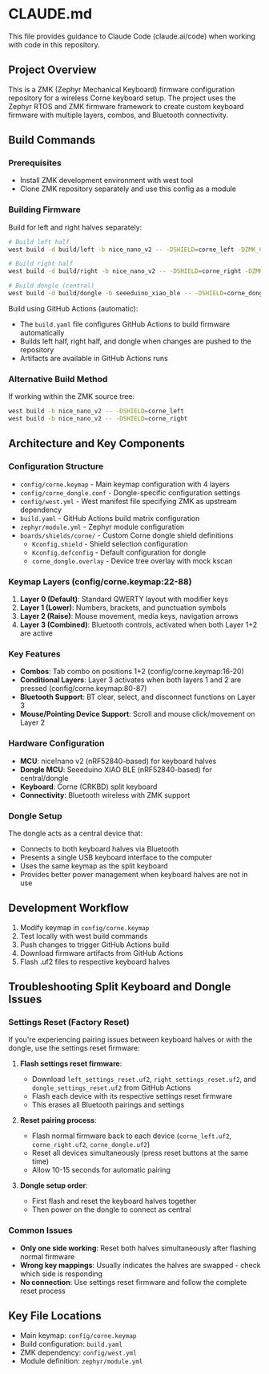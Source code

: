 # CLAUDE.md

This file provides guidance to Claude Code (claude.ai/code) when working with code in this repository.

## Project Overview

This is a ZMK (Zephyr Mechanical Keyboard) firmware configuration repository for a wireless Corne keyboard setup. The project uses the Zephyr RTOS and ZMK firmware framework to create custom keyboard firmware with multiple layers, combos, and Bluetooth connectivity.

## Build Commands

### Prerequisites
- Install ZMK development environment with west tool
- Clone ZMK repository separately and use this config as a module

### Building Firmware
Build for left and right halves separately:

```bash
# Build left half
west build -d build/left -b nice_nano_v2 -- -DSHIELD=corne_left -DZMK_CONFIG="$(pwd)"

# Build right half  
west build -d build/right -b nice_nano_v2 -- -DSHIELD=corne_right -DZMK_CONFIG="$(pwd)"

# Build dongle (central)
west build -d build/dongle -b seeeduino_xiao_ble -- -DSHIELD=corne_dongle -DZMK_CONFIG="$(pwd)"
```

Build using GitHub Actions (automatic):
- The `build.yaml` file configures GitHub Actions to build firmware automatically
- Builds left half, right half, and dongle when changes are pushed to the repository
- Artifacts are available in GitHub Actions runs

### Alternative Build Method
If working within the ZMK source tree:
```bash
west build -b nice_nano_v2 -- -DSHIELD=corne_left
west build -b nice_nano_v2 -- -DSHIELD=corne_right
```

## Architecture and Key Components

### Configuration Structure
- `config/corne.keymap` - Main keymap configuration with 4 layers
- `config/corne_dongle.conf` - Dongle-specific configuration settings
- `config/west.yml` - West manifest file specifying ZMK as upstream dependency
- `build.yaml` - GitHub Actions build matrix configuration
- `zephyr/module.yml` - Zephyr module configuration
- `boards/shields/corne/` - Custom Corne dongle shield definitions
  - `Kconfig.shield` - Shield selection configuration
  - `Kconfig.defconfig` - Default configuration for dongle
  - `corne_dongle.overlay` - Device tree overlay with mock kscan

### Keymap Layers (config/corne.keymap:22-88)
1. **Layer 0 (Default)**: Standard QWERTY layout with modifier keys
2. **Layer 1 (Lower)**: Numbers, brackets, and punctuation symbols  
3. **Layer 2 (Raise)**: Mouse movement, media keys, navigation arrows
4. **Layer 3 (Combined)**: Bluetooth controls, activated when both Layer 1+2 are active

### Key Features
- **Combos**: Tab combo on positions 1+2 (config/corne.keymap:16-20)
- **Conditional Layers**: Layer 3 activates when both layers 1 and 2 are pressed (config/corne.keymap:80-87)
- **Bluetooth Support**: BT clear, select, and disconnect functions on Layer 3
- **Mouse/Pointing Device Support**: Scroll and mouse click/movement on Layer 2

### Hardware Configuration
- **MCU**: nice!nano v2 (nRF52840-based) for keyboard halves
- **Dongle MCU**: Seeeduino XIAO BLE (nRF52840-based) for central/dongle
- **Keyboard**: Corne (CRKBD) split keyboard
- **Connectivity**: Bluetooth wireless with ZMK support

### Dongle Setup
The dongle acts as a central device that:
- Connects to both keyboard halves via Bluetooth
- Presents a single USB keyboard interface to the computer
- Uses the same keymap as the split keyboard
- Provides better power management when keyboard halves are not in use

## Development Workflow

1. Modify keymap in `config/corne.keymap`
2. Test locally with west build commands
3. Push changes to trigger GitHub Actions build
4. Download firmware artifacts from GitHub Actions
5. Flash .uf2 files to respective keyboard halves

## Troubleshooting Split Keyboard and Dongle Issues

### Settings Reset (Factory Reset)
If you're experiencing pairing issues between keyboard halves or with the dongle, use the settings reset firmware:

1. **Flash settings reset firmware**:
   - Download `left_settings_reset.uf2`, `right_settings_reset.uf2`, and `dongle_settings_reset.uf2` from GitHub Actions
   - Flash each device with its respective settings reset firmware
   - This erases all Bluetooth pairings and settings

2. **Reset pairing process**:
   - Flash normal firmware back to each device (`corne_left.uf2`, `corne_right.uf2`, `corne_dongle.uf2`)
   - Reset all devices simultaneously (press reset buttons at the same time)
   - Allow 10-15 seconds for automatic pairing

3. **Dongle setup order**:
   - First flash and reset the keyboard halves together
   - Then power on the dongle to connect as central

### Common Issues
- **Only one side working**: Reset both halves simultaneously after flashing normal firmware
- **Wrong key mappings**: Usually indicates the halves are swapped - check which side is responding
- **No connection**: Use settings reset firmware and follow the complete reset process

## Key File Locations
- Main keymap: `config/corne.keymap`
- Build configuration: `build.yaml` 
- ZMK dependency: `config/west.yml`
- Module definition: `zephyr/module.yml`